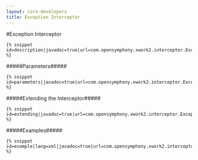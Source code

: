 ```yaml
---
layout: core-developers
title: Exception Interceptor
---
```


#Exception Interceptor



~~~~~~~
{% snippet id=description|javadoc=true|url=com.opensymphony.xwork2.interceptor.ExceptionMappingInterceptor %}
~~~~~~~

#####Parameters#####



~~~~~~~
{% snippet id=parameters|javadoc=true|url=com.opensymphony.xwork2.interceptor.ExceptionMappingInterceptor %}
~~~~~~~

#####Extending the Interceptor#####



~~~~~~~
{% snippet id=extending|javadoc=true|url=com.opensymphony.xwork2.interceptor.ExceptionMappingInterceptor %}
~~~~~~~

#####Examples#####



~~~~~~~
{% snippet id=example|lang=xml|javadoc=true|url=com.opensymphony.xwork2.interceptor.ExceptionMappingInterceptor %}
~~~~~~~